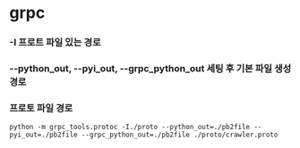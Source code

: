 # grpc
### -I 프로트 파일 있는 경로 
### --python_out, --pyi_out, --grpc_python_out 세팅 후 기본 파일 생성 경로
### 프로토 파일 경로
    python -m grpc_tools.protoc -I./proto --python_out=./pb2file --pyi_out=./pb2file --grpc_python_out=./pb2file ./proto/crawler.proto